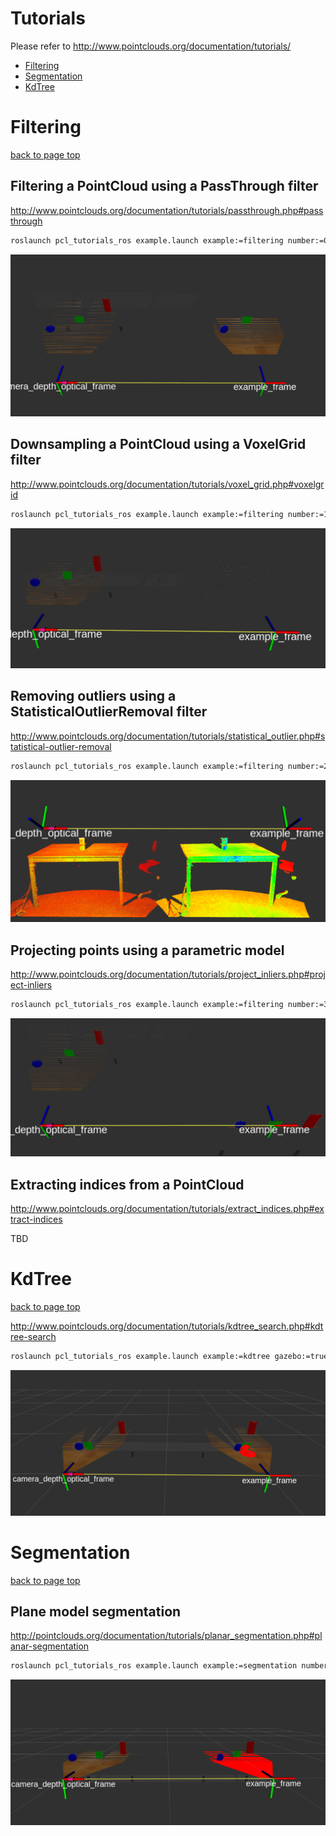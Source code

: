 # Tutorials

Please refer to http://www.pointclouds.org/documentation/tutorials/

- [Filtering](#filtering)
- [Segmentation](#segmentation)
- [KdTree](#kdtree)

# Filtering

[back to page top](#tutorials)

## Filtering a PointCloud using a PassThrough filter

http://www.pointclouds.org/documentation/tutorials/passthrough.php#passthrough

```bash
roslaunch pcl_tutorials_ros example.launch example:=filtering number:=0 gazebo:=true
```

![passthrough](https://github.com/ShotaAk/pcl_tutorials_ros/blob/images/filtering/passThrough.png)

## Downsampling a PointCloud using a VoxelGrid filter

http://www.pointclouds.org/documentation/tutorials/voxel_grid.php#voxelgrid

```bash
roslaunch pcl_tutorials_ros example.launch example:=filtering number:=1 gazebo:=true
```

![downsampling](https://github.com/ShotaAk/pcl_tutorials_ros/blob/images/filtering/downsampling.png)

## Removing outliers using a StatisticalOutlierRemoval filter

http://www.pointclouds.org/documentation/tutorials/statistical_outlier.php#statistical-outlier-removal

```bash
roslaunch pcl_tutorials_ros example.launch example:=filtering number:=2 use_file:=true file:=table_scene_lms400.pcd
```

![statisticalOutlierRemoval](https://github.com/ShotaAk/pcl_tutorials_ros/blob/images/filtering/statisticalOutlierRemoval.png)

## Projecting points using a parametric model

http://www.pointclouds.org/documentation/tutorials/project_inliers.php#project-inliers

```bash
roslaunch pcl_tutorials_ros example.launch example:=filtering number:=3 gazebo:=true
```

![projecting](https://github.com/ShotaAk/pcl_tutorials_ros/blob/images/filtering/projecting.png)

## Extracting indices from a PointCloud

http://www.pointclouds.org/documentation/tutorials/extract_indices.php#extract-indices

TBD

# KdTree

[back to page top](#tutorials)

http://www.pointclouds.org/documentation/tutorials/kdtree_search.php#kdtree-search

```bash
roslaunch pcl_tutorials_ros example.launch example:=kdtree gazebo:=true
```

![kdtree](https://github.com/ShotaAk/pcl_tutorials_ros/blob/images/kdtree/kdtree.png)

# Segmentation

[back to page top](#tutorials)

## Plane model segmentation

http://pointclouds.org/documentation/tutorials/planar_segmentation.php#planar-segmentation

```bash
roslaunch pcl_tutorials_ros example.launch example:=segmentation number:=0 gazebo:=true
```

![plane_model](https://github.com/ShotaAk/pcl_tutorials_ros/blob/images/segmentation/plane_model.png)
